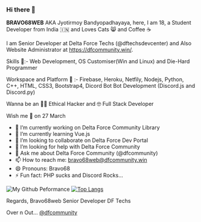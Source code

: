 ### Hi there 👋

<!--
**BRAVO68WEB/BRAVO68WEB** is a ✨ _special_ ✨ repository because its `README.md` (this file) appears on your GitHub profile.

Here are some ideas to get you started:
-->
**BRAVO68WEB** AKA Jyotirmoy Bandyopadhayaya, here, I am 18, a Student Developer from India 🇮🇳 and Loves Cats 😸 and Coffee ☕

I am Senior Developer at Delta Force Techs (@dftechsdevcenter) and Also Website Administrator at https://dfcommunity.win/.

Skills 💪:-
Web Development, OS Customiser(Win and Linux) and Die-Hard Programmer

Workspace and Platform 🤠 :-
Firebase, Heroku, Netfily, Nodejs, Python, C++, HTML, CSS3, Bootstrap4, Dicord Bot Bot Development (Discord.js and Discord.py)

Wanna be an 🕵️‍♂️ Ethical Hacker and 🤓 Full Stack Developer

Wish me 🎂 on 27 March

- 🔭 I’m currently working on Delta Force Community Library
- 🌱 I’m currently learning Vue.js
- 👯 I’m looking to collaborate on Delta Force Dev Portal
- 🤔 I’m looking for help with Delta Force Community
- 💬 Ask me about Delta Force Community (@dfcommunity)
- 📫 How to reach me: bravo68web@dfcommunity.win
- 😄 Pronouns: Bravo68
- ⚡ Fun fact: PHP sucks and Discord Rocks...

![My Github Peformance](https://github-readme-stats.vercel.app/api?username=Bravo68web&show_icons=true&theme=dracula&count_private=true)
[![Top Langs](https://github-readme-stats.vercel.app/api/top-langs/?username=bravo68web&layout=compact)](https://github.com/anuraghazra/github-readme-stats)

Regards,
Bravo68web
Senior Developer
DF Techs

Over n Out... 
 [@dfcommunity](https://GitHub.com/Dfcommunity)
